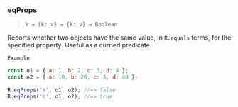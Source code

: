 ### eqProps

> ```k → {k: v} → {k: v} → Boolean```

Reports whether two objects have the same value, in `R.equals` terms, for the specified property. Useful as a curried predicate.

`Example`

```js
const o1 = { a: 1, b: 2, c: 3, d: 4 };
const o2 = { a: 10, b: 20, c: 3, d: 40 };

R.eqProps('a', o1, o2); //=> false
R.eqProps('c', o1, o2); //=> true
```